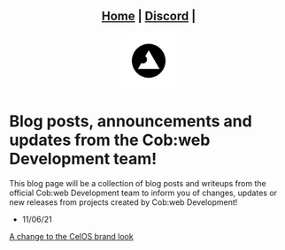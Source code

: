 <head>
    <link rel="shortcut icon" type="image/png" href="./favicon.png">
</head>

<center>
<h2>
<a href="https://cob-web.xyz">Home</a> |
<a href="https://cob-web.xyz/discord/">Discord</a> |
</h2>
</center>

<center><img src="./favicon.png" width="20%" height="20%"></center>

# Blog posts, announcements and updates from the Cob:web Development team!

This blog page will be a collection of blog posts and writeups from the official Cob:web Development team to inform you of changes, updates or new releases from projects created by Cob:web Development!

- 11/06/21

[A change to the CelOS brand look](posts/1.html)